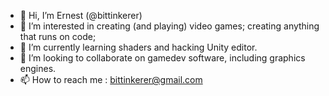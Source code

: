 - 👋 Hi, I’m Ernest (@bittinkerer)
- 👀 I’m interested in creating (and playing) video games; creating anything that runs on code; 
- 🌱 I’m currently learning shaders and hacking Unity editor. 
- 💞️ I’m looking to collaborate on gamedev software, including graphics engines.
- 📫 How to reach me : bittinkerer@gmail.com

<!---
bittinkerer/bittinkerer is a ✨ special ✨ repository because its `README.md` (this file) appears on your GitHub profile.
You can click the Preview link to take a look at your changes.
--->
